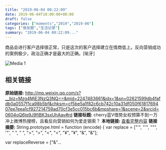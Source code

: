 ```yaml
---
title: "2019-06-04 00:22:09"
date: 2019-06-04T10:00:00+08:00
draft: false
categories: ["moments","2019","2019-06"]
tags: ["朋友圈","生活记录"]
summary: "2019-06-04 00:22:09..."
---
```


商品会进行客户选择很正常，只是这次的客户选择建立在情商低上。反向营销成功的案例极少，政治正确才是最大的正确。[呲牙]

![Media 1](/Moments/photos/2019-06-04/201906040022090.jpg)

## 相关链接

**原始链接:** http://mp.weixin.qq.com/s?__biz=Mzg4MjE3NzQ3NQ==&mid=2247483661&idx=1&sn=02621599db4fafdb0a0557f1ca98b5bf&chksm=cf5be5a1f82c6cb742c10a31df050f6181769407ee7eea1cf927214759ad70cf3e5cc015bc6b&mpshare=1&scene=2&srcid=0604oQ6lq9J9fiBK3sxUhAav#rd
**链接标题:** cherry蓝V借势女权预算不到一万冲上微博热搜榜，且看反向营销如何为爱走钢索？
**本地链接:** [查看完整内容](/link_content/2019/06/2019-06-04/link_content/)
**链接摘要:** String.prototype.html = function (encode) {
  var replace = ["&#39;", "'", "&quot;", '"', "&nbsp;", " ", "&gt;", ">", "&lt;", "<", "&yen;", "¥", "&amp;", "&"];
 
 
 
 
 
  
  var replaceReverse = ["&"...

